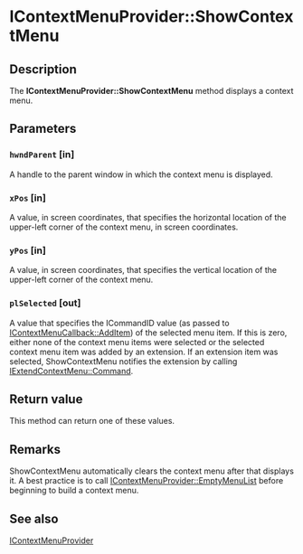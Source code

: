 # IContextMenuProvider::ShowContextMenu

## Description

The **IContextMenuProvider::ShowContextMenu** method displays a context menu.

## Parameters

### `hwndParent` [in]

A handle to the parent window in which the context menu is displayed.

### `xPos` [in]

A value, in screen coordinates, that specifies the horizontal location of the upper-left corner of the context menu, in screen coordinates.

### `yPos` [in]

A value, in screen coordinates, that specifies the vertical location of the upper-left corner of the context menu.

### `plSelected` [out]

A value that specifies the ICommandID value (as passed to
[IContextMenuCallback::AddItem](https://learn.microsoft.com/windows/desktop/api/mmc/nf-mmc-icontextmenucallback-additem)) of the selected menu item. If this is zero, either none of the context menu items were selected or the selected context menu item was added by an extension. If an extension item was selected,
ShowContextMenu notifies the extension by calling
[IExtendContextMenu::Command](https://learn.microsoft.com/windows/desktop/api/mmc/nf-mmc-iextendcontextmenu-command).

## Return value

This method can return one of these values.

## Remarks

ShowContextMenu automatically clears the context menu after that displays it. A best practice is to call
[IContextMenuProvider::EmptyMenuList](https://learn.microsoft.com/windows/desktop/api/mmc/nf-mmc-icontextmenuprovider-emptymenulist) before beginning to build a context menu.

## See also

[IContextMenuProvider](https://learn.microsoft.com/windows/desktop/api/mmc/nn-mmc-icontextmenuprovider)